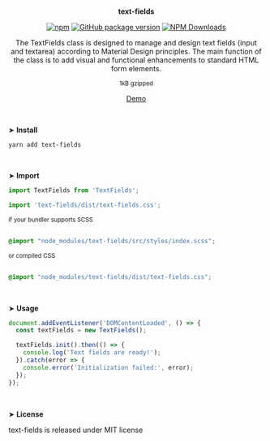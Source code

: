 <br>
<p align="center"><strong>text-fields</strong></p>

<div align="center">

[![npm](https://img.shields.io/npm/v/text-fields.svg?colorB=brightgreen)](https://www.npmjs.com/package/text-fields)
[![GitHub package version](https://img.shields.io/github/package-json/v/ux-ui-pro/text-fields.svg)](https://github.com/ux-ui-pro/text-fields)
[![NPM Downloads](https://img.shields.io/npm/dm/text-fields.svg?style=flat)](https://www.npmjs.org/package/text-fields)

</div>

<p align="center">The TextFields class is designed to manage and design text fields (input and textarea) according to Material Design principles. The main function of the class is to add visual and functional enhancements to standard HTML form elements.</p>
<p align="center"><sup>1kB gzipped</sup></p>
<p align="center"><a href="https://codepen.io/ux-ui/full/PoxqOvp">Demo</a></p>
<br>

&#10148; **Install**

```console
yarn add text-fields
```
<br>

&#10148; **Import**

```javascript
import TextFields from 'TextFields';
```
```javascript
import 'text-fields/dist/text-fields.css';
```
<sub>if your bundler supports SCSS</sub>
```CSS

@import "node_modules/text-fields/src/styles/index.scss";
```
<sub>or compiled CSS</sub>
```CSS

@import "node_modules/text-fields/dist/text-fields.css";
```
<br>

&#10148; **Usage**

```javascript
document.addEventListener('DOMContentLoaded', () => {
  const textFields = new TextFields();

  textFields.init().then(() => {
    console.log('Text fields are ready!');
  }).catch(error => {
    console.error('Initialization failed:', error);
  });
});
```
<br>

&#10148; **License**

text-fields is released under MIT license
